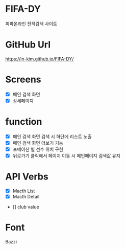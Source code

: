 # FIFA-DY

피파온라인 전적검색 사이트

# GitHub Url

https://in-kim.github.io/FIFA-DY/

# Screens

- [x] 메인 검색 화면
- [x] 상세페이지

# function

- [x] 메인 검색 화면 검색 시 하단에 리스트 노출
- [x] 메인 검색 화면 더보기 기능
- [x] 포메이션 별 선수 위치 구현
- [x] 뒤로가기 클릭해서 페이지 이동 시 메인페이지 검색값 유지

# API Verbs

- [x] Macth List
- [x] Macth Detail
- [] club value

# Font

Bazzi
